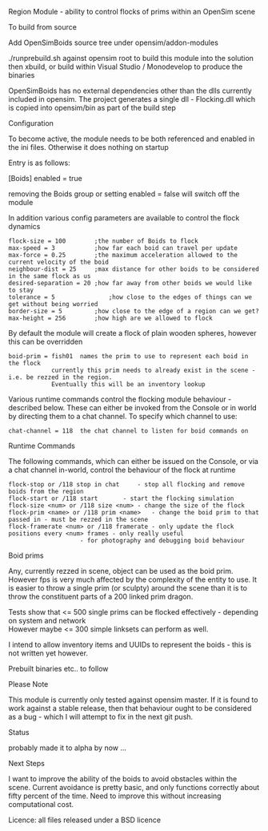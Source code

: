 Region Module -  ability to control flocks of prims within an OpenSim scene


To build from source

Add OpenSimBoids source tree under opensim/addon-modules

./runprebuild.sh against opensim root to build this module into the solution
then xbuild, or build within Visual Studio / Monodevelop to produce the binaries

OpenSimBoids has no external dependencies other than the dlls currently included in opensim.
The project generates a single dll - Flocking.dll which is copied into opensim/bin as part of the build step


Configuration

To become active, the module needs to be both referenced and enabled in the ini files. Otherwise it does nothing on startup

Entry is as follows:


[Boids]
	enabled = true


removing the Boids group or setting enabled = false will switch off the module

In addition various config parameters are available to control the flock dynamics

	flock-size = 100        ;the number of Boids to flock
	max-speed = 3           ;how far each boid can travel per update
	max-force = 0.25        ;the maximum acceleration allowed to the current velocity of the boid
	neighbour-dist = 25	    ;max distance for other boids to be considered in the same flock as us
	desired-separation = 20 ;how far away from other boids we would like to stay
	tolerance = 5		        ;how close to the edges of things can we get without being worried
	border-size = 5         ;how close to the edge of a region can we get?
	max-height = 256        ;how high are we allowed to flock
  

By default the module will create a flock of plain wooden spheres, however this can be overridden

	boid-prim = fish01	names the prim to use to represent each boid in the flock
				currently this prim needs to already exist in the scene - i.e. be rezzed in the region.
				Eventually this will be an inventory lookup


Various runtime commands control the flocking module behaviour - described below. These can either be invoked
from the Console or in world by directing them to a chat channel. To specify which channel to use:

	chat-channel = 118 	the chat channel to listen for boid commands on



Runtime Commands

The following commands, which can either be issued on the Console, or via a chat channel in-world, control the behaviour
of the flock at runtime

	flock-stop or /118 stop in chat 	- stop all flocking and remove boids from the region
	flock-start or /118 start 		- start the flocking simulation
	flock-size <num> or /118 size <num>	- change the size of the flock
	flock-prim <name> or /118 prim <name>	- change the boid prim to that passed in - must be rezzed in the scene
	flock-framerate <num> or /118 framerate - only update the flock positions every <num> frames - only really useful
						- for photography and debugging boid behaviour


Boid prims

Any, currently rezzed in scene, object can be used as the boid prim. However fps is very much affected by the
complexity of the entity to use. It is easier to throw a single prim (or sculpty) around the scene than it is to
throw the constituent parts of a 200 linked prim dragon.

Tests show that <= 500 single prims can be flocked effectively - depending on system and network	
However maybe <= 300 simple linksets can perform as well.

I intend to allow inventory items and UUIDs to represent the boids - this is not written yet however.




Prebuilt binaries etc.. to follow 


Please Note 

This module is currently only tested against opensim master. If it is found to work against a stable release, 
then that behaviour ought to be considered as a bug - which I will attempt to fix in the next git push.


Status

probably made it to alpha by now ...


Next Steps 

I want to improve the ability of the boids to avoid obstacles within the scene. Current avoidance is pretty basic, and
only functions correctly about fifty percent of the time. Need to improve this without increasing computational cost.



Licence: all files released under a BSD licence
